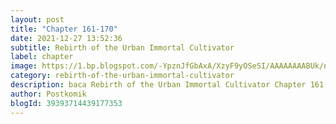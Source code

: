 ```yaml
---
layout: post 
title: "Chapter 161-170"
date: 2021-12-27 13:52:36
subtitle: Rebirth of the Urban Immortal Cultivator
label: chapter
image: https://1.bp.blogspot.com/-YpznJfGbAxA/XzyF9yOSeSI/AAAAAAAABUk/ngkwnOQ6xbs4k_9erxm2-ohrosCnag9WwCLcBGAsYHQ/s72-c/420.jpg
category: rebirth-of-the-urban-immortal-cultivator
description: baca Rebirth of the Urban Immortal Cultivator Chapter 161-170 bahasa indonesia 
author: Postkomik
blogId: 39393714439177353
---
```

